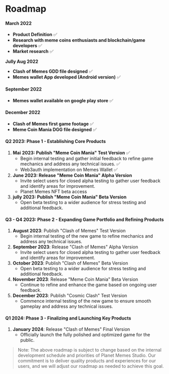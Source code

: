 # Roadmap

#### **March 2022**

* **Product Definition** ✅
* **Research with meme coins enthusiasts and blockchain/game developers** ✅
* **Market research** ✅

**Jully Aug 2022**&#x20;

* **Clash of Memes GDD file designed** ✅
* **Memes wallet App developed (Android version)** ✅

#### September 2022

* **Memes wallet available on google play store** ✅

#### December 2022

* **Clash of Memes first game footage** ✅
* **Meme Coin Mania DGG file designed** ✅

#### Q2 2023: Phase 1 - Establishing Core Products

1. **Mai** **2023: Publish "Meme Coin Mania" Test Version** ✅
   * Begin internal testing and gather initial feedback to refine game mechanics and address any technical issues. ✅
   * Web3auth implementation on Memes Wallet ✅
2. **June 2023: Release "Meme Coin Mania" Alpha Version**&#x20;
   * Invite select users for closed alpha testing to gather user feedback and identify areas for improvement.
   * Planet Memes NFT beta access
3. **jully 2023: Publish "Meme Coin Mania" Beta Version**
   * Open beta testing to a wider audience for stress testing and additional feedback.

#### Q3 - Q4 2023: Phase 2 - Expanding Game Portfolio and Refining Products

1. **August 2023**: Publish "Clash of Memes" Test Version
   * Begin internal testing of the new game to refine mechanics and address any technical issues.
2. **September 2023**: Release "Clash of Memes" Alpha Version
   * Invite select users for closed alpha testing to gather user feedback and identify areas for improvement.
3. **October 2023**: Publish "Clash of Memes" Beta Version
   * Open beta testing to a wider audience for stress testing and additional feedback.
4. **November 2023**: Release "Meme Coin Mania" Beta Version
   * Continue to refine and enhance the game based on ongoing user feedback.
5. **December  2023**: Publish "Cosmic Clash" Test Version
   * Commence internal testing of the new game to ensure smooth gameplay and address any technical issues.

#### Q1 2024: Phase 3 - Finalizing and Launching Key Products

1. **January 2024**: Release "Clash of Memes" Final Version
   * Officially launch the fully polished and optimized game for the public.

> Note: The above roadmap is subject to change based on the internal development schedule and priorities of Planet Memes Studio. Our commitment is to deliver quality products and experiences for our users, and we will adjust our roadmap as needed to achieve this goal.

